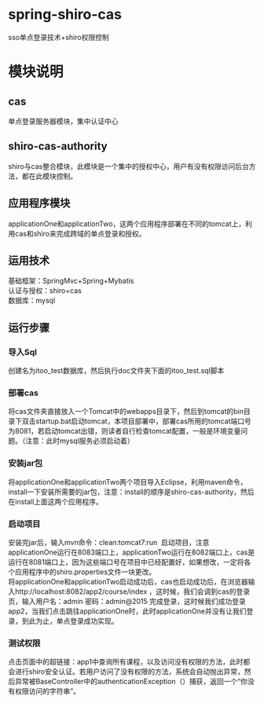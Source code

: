# spring-shiro-cas
sso单点登录技术+shiro权限控制
# 模块说明
## cas 
单点登录服务器模块，集中认证中心
## shiro-cas-authority  
shiro与cas整合模块，此模块是一个集中的授权中心，用户有没有权限访问后台方法，都在此模块控制。
## 应用程序模块
applicationOne和applicationTwo，这两个应用程序部署在不同的tomcat上，利用cas和shiro来完成跨域的单点登录和授权。
## 运用技术
基础框架：SpringMvc+Spring+Mybatis<br>
认证与授权：shiro+cas<br>
数据库：mysql
## 运行步骤
### 导入Sql
创建名为itoo_test数据库，然后执行doc文件夹下面的itoo_test.sql脚本
### 部署cas
将cas文件夹直接放入一个Tomcat中的webapps目录下，然后到tomcat的bin目录下双击startup.bat启动tomcat，本项目部署中，部署cas所用的tomcat端口号为8081，若启动tomcat出错，则读者自行检查tomcat配置，一般是环境变量问题。（注意：此时mysql服务必须启动着）
### 安装jar包
将applicationOne和applicationTwo两个项目导入Eclipse，利用maven命令，install一下安装所需要的jar包，注意：install的顺序是shiro-cas-authority，然后在install上面这两个应用程序。
### 启动项目
安装完jar后，输入mvn命令：clean:tomcat7:run  启动项目，注意applicationOne运行在8083端口上，applicationTwo运行在8082端口上，cas是运行在8081端口上，因为这些端口号在项目中已经配置好，如果想改，一定将各个应用程序中的shiro.properties文件一块更改。<br>
将applicationOne和applicationTwo启动成功后，cas也启动成功后，在浏览器输入http://localhost:8082/app2/course/index ，这时候，我们会调到cas的登录页，输入用户名：admin 密码：admin@2015 完成登录，这时候我们成功登录app2，当我们点击跳往applicationOne时，此时applicationOne并没有让我们登录，到此为止，单点登录成功实现。
### 测试权限
点击页面中的超链接：app1中查询所有课程，以及访问没有权限的方法，此时都会进行shiro安全认证。若用户访问了没有权限的方法，系统会自动抛出异常，然后异常被BaseController中的authenticationException（）捕获，返回一个“你没有权限访问的字符串”。


